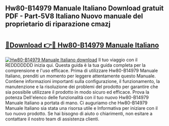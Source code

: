 ## Hw80-B14979 Manuale Italiano Download gratuit PDF - Part-5V8 Italiano Nuovo manuale del proprietario di riparazione cmazj

# <h2><a href="http://dfaibmz.blite.top/?on=Hw80-B14979+Manuale+Italiano">🔗Download 👉🔴 Hw80-B14979 Manuale Italiano</a></h2>

[![Hw80-B14979 Manuale Italiano download](https://i.imgur.com/lujVjoI.png)](http://dfaibmz.blite.top/?on=Hw80-B14979+Manuale+Italiano)
Il tuo viaggio con il REDDDDDDD inizia qui. Questa guida è la tua guida completa per la comprensione e l'uso efficace. Prima di utilizzare Hw80-B14979 Manuale Italiano, prenditi un momento per leggere attentamente questo Manuale. Contiene informazioni importanti sulla configurazione, il funzionamento, la manutenzione e la risoluzione dei problemi del prodotto per garantire che sia possibile utilizzare il prodotto in modo sicuro ed efficace. Prova la potenza Dell'elenco delle funzionalità con il tuo nuovo Hw80-B14979 Manuale Italiano a portata di mano. Ci auguriamo che Hw80-B14979 Manuale Italiano sia stata una risorsa utile e Informativa per iniziare con il tuo nuovo prodotto. Se hai bisogno di aiuto o chiarimenti, non esitare a contattare il nostro team di assistenza clienti.
